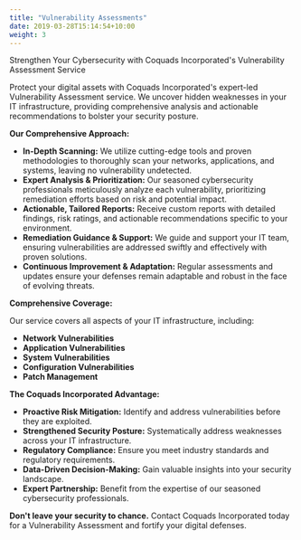 ```yaml
---
title: "Vulnerability Assessments"
date: 2019-03-28T15:14:54+10:00
weight: 3
---
```


Strengthen Your Cybersecurity with Coquads Incorporated's Vulnerability Assessment Service

Protect your digital assets with Coquads Incorporated's expert-led Vulnerability Assessment service. We uncover hidden weaknesses in your IT infrastructure, providing comprehensive analysis and actionable recommendations to bolster your security posture.

**Our Comprehensive Approach:**

- **In-Depth Scanning:** We utilize cutting-edge tools and proven methodologies to thoroughly scan your networks, applications, and systems, leaving no vulnerability undetected.
- **Expert Analysis & Prioritization:** Our seasoned cybersecurity professionals meticulously analyze each vulnerability, prioritizing remediation efforts based on risk and potential impact.
- **Actionable, Tailored Reports:** Receive custom reports with detailed findings, risk ratings, and actionable recommendations specific to your environment.
- **Remediation Guidance & Support:** We guide and support your IT team, ensuring vulnerabilities are addressed swiftly and effectively with proven solutions.
- **Continuous Improvement & Adaptation:** Regular assessments and updates ensure your defenses remain adaptable and robust in the face of evolving threats.

**Comprehensive Coverage:**

Our service covers all aspects of your IT infrastructure, including:

- **Network Vulnerabilities**
- **Application Vulnerabilities**
- **System Vulnerabilities**
- **Configuration Vulnerabilities**
- **Patch Management**

**The Coquads Incorporated Advantage:**

- **Proactive Risk Mitigation:** Identify and address vulnerabilities before they are exploited.
- **Strengthened Security Posture:** Systematically address weaknesses across your IT infrastructure.
- **Regulatory Compliance:** Ensure you meet industry standards and regulatory requirements.
- **Data-Driven Decision-Making:** Gain valuable insights into your security landscape.
- **Expert Partnership:** Benefit from the expertise of our seasoned cybersecurity professionals.

**Don't leave your security to chance.** Contact Coquads Incorporated today for a Vulnerability Assessment and fortify your digital defenses.